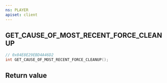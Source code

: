 ```yaml
---
ns: PLAYER
apiset: client
---
```

## GET_CAUSE_OF_MOST_RECENT_FORCE_CLEANUP

```c
// 0x84E8E29EBD4A46D2
int GET_CAUSE_OF_MOST_RECENT_FORCE_CLEANUP();
```



## Return value

